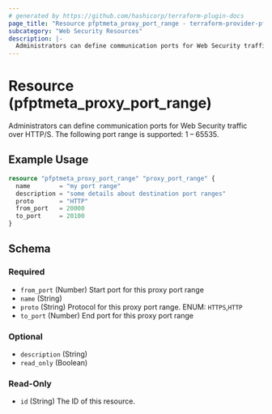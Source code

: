 ```yaml
---
# generated by https://github.com/hashicorp/terraform-plugin-docs
page_title: "Resource pfptmeta_proxy_port_range - terraform-provider-pfptmeta"
subcategory: "Web Security Resources"
description: |-
  Administrators can define communication ports for Web Security traffic over HTTP/S. The following port range is supported: 1 – 65535.
---
```


# Resource (pfptmeta_proxy_port_range)

Administrators can define communication ports for Web Security traffic over HTTP/S. The following port range is supported: 1 – 65535.

## Example Usage

```terraform
resource "pfptmeta_proxy_port_range" "proxy_port_range" {
  name        = "my port range"
  description = "some details about destination port ranges"
  proto       = "HTTP"
  from_port   = 20000
  to_port     = 20100
}
```

<!-- schema generated by tfplugindocs -->
## Schema

### Required

- `from_port` (Number) Start port for this proxy port range
- `name` (String)
- `proto` (String) Protocol for this proxy port range. ENUM: `HTTPS`,`HTTP`
- `to_port` (Number) End port for this proxy port range

### Optional

- `description` (String)
- `read_only` (Boolean)

### Read-Only

- `id` (String) The ID of this resource.
